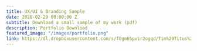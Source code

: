 ```yaml
---
title: UX/UI & Branding Sample
date: 2020-02-29 00:00:00 Z
subtitle: Download a small sample of my work (pdf)
description: Portfolio Download
featured_image: "/images/portfolio.png"
link: https://dl.dropboxusercontent.com/s/f8gm65pvir2ogqd/Tim%20Titus%20Portfolio%20Jan-2019.pdf?dl=0
---
```


